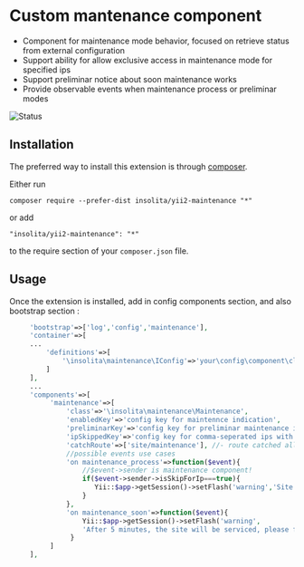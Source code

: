 Custom mantenance component
===========================

 * Component for maintenance mode behavior, focused on retrieve status from external configuration
 * Support ability for allow exclusive access in maintenance mode for specified ips
 * Support preliminar notice about soon maintenance works
 * Provide observable events when  maintenance process or preliminar modes

![Status](https://travis-ci.org/Insolita/yii2-maintenance.svg?branch=master)

Installation
------------

The preferred way to install this extension is through [composer](http://getcomposer.org/download/).

Either run

```
composer require --prefer-dist insolita/yii2-maintenance "*"
```

or add

```
"insolita/yii2-maintenance": "*"
```

to the require section of your `composer.json` file.


Usage
-----

Once the extension is installed, add in config components section, and also bootstrap section  :

```php
     'bootstrap'=>['log','config','maintenance'],
     'container'=>[
     ...
         'definitions'=>[
             '\insolita\maintenance\IConfig'=>'your\config\component\class'
         ]
     ],
     ...
     'components'=>[
          'maintenance'=>[
              'class'=>'\insolita\maintenance\Maintenance',
              'enabledKey'=>'config key for maintennce indication',
              'preliminarKey'=>'config key for preliminar maintenance indication',
              'ipSkippedKey'=>'config key for comma-seperated ips with exclusive access',
              'catchRoute'=>['site/maintenance'], //- route catched all requests in maintenance mode
              //possible events use cases
              'on maintenance_process'=>function($event){
                  //$event->sender is maintenance component!
                  if($event->sender->isSkipForIp===true){
                     Yii::$app->getSession()->setFlash('warning','Site in maintenance mode!');
                  }
              },
              'on maintenance_soon'=>function($event){
                  Yii::$app->getSession()->setFlash('warning',
                  'After 5 minutes, the site will be serviced, please finish or save the undelivered messages');
               }
          ]
     ],

```